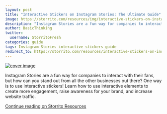 ```yaml
---
layout: post
title: "Interactive Stickers on Instagram Stories: The Ultimate Guide"
image: https://storrito.com/resources/img/interactive-stickers-on-instagram-the-ultimative-guide/cover.jpg
description: "Instagram Stories are a fun way for companies to interact with their fans, but how can you stand out from all the other businesses out there? One way is to use interactive stickers! Learn how to use interactive elements to create more engagement, raise awareness for your brand, and increase website traffic."
author: BasicThinking
twitter:
  username: StorritoFresh
categories: guide
tags: Instagram Stories interactive stickers guide
redirect_to: https://storrito.com/resources/interactive-stickers-on-instagram-the-ultimative-guide/
---
```


[![cover image](https://storrito.com/resources/img/interactive-stickers-on-instagram-the-ultimative-guide/cover.jpg)](https://storrito.com/resources/interactive-stickers-on-instagram-the-ultimative-guide/)

Instagram Stories are a fun way for companies to interact with their fans, but how can you stand out from all the other businesses out there? One way is to use interactive stickers! Learn how to use interactive elements to create more engagement, raise awareness for your brand, and increase website traffic.

[Continue reading on Storrito Resources](https://storrito.com/resources/interactive-stickers-on-instagram-the-ultimative-guide/)
